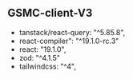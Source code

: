 ## GSMC-client-V3

- tanstack/react-query: "^5.85.8",
- react-compiler": "^19.1.0-rc.3"
- react: "19.1.0",
- zod: "^4.1.5"
- tailwindcss: "^4",
